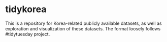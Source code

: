 # tidykorea
This is a repository for Korea-related publicly available datasets, as well as exploration and visualization of these datasets. The format loosely follows #tidytuesday project.
